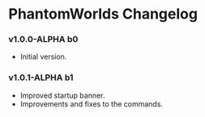 # PhantomWorlds Changelog

### v1.0.0-ALPHA b0
* Initial version.

### v1.0.1-ALPHA b1
* Improved startup banner.
* Improvements and fixes to the commands.